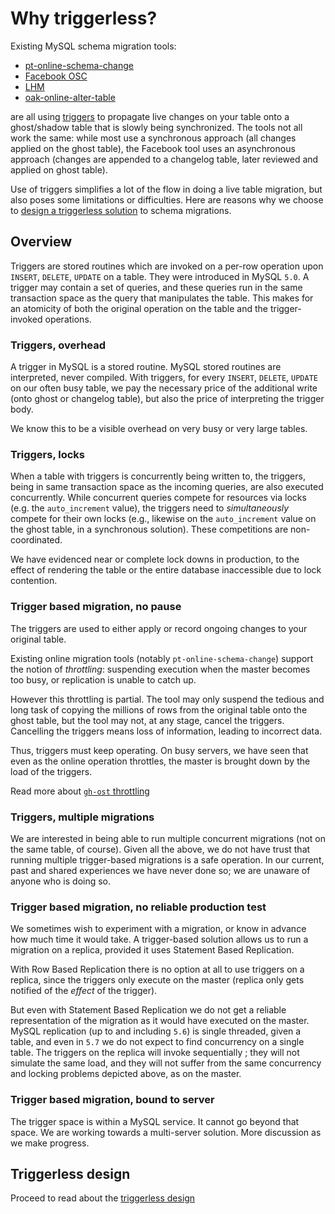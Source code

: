 # Why triggerless?

Existing MySQL schema migration tools:

- [pt-online-schema-change](https://www.percona.com/doc/percona-toolkit/2.2/pt-online-schema-change.html)
- [Facebook OSC](https://www.facebook.com/notes/mysql-at-facebook/online-schema-change-for-mysql/430801045932/)
- [LHM](https://github.com/soundcloud/lhm)
- [oak-online-alter-table](https://github.com/shlomi-noach/openarkkit)

are all using [triggers](http://dev.mysql.com/doc/refman/5.6/en/triggers.html) to propagate live changes on your table onto a ghost/shadow table that is slowly being synchronized. The tools not all work the same: while most use a synchronous approach (all changes applied on the ghost table), the Facebook tool uses an asynchronous approach (changes are appended to a changelog table, later reviewed and applied on ghost table).

Use of triggers simplifies a lot of the flow in doing a live table migration, but also poses some limitations or difficulties. Here are reasons why we choose to [design a triggerless solution](triggerless-design.md) to schema migrations.


## Overview

Triggers are stored routines which are invoked on a per-row operation upon `INSERT`, `DELETE`, `UPDATE` on a table.
They were introduced in MySQL `5.0`.
A trigger may contain a set of queries, and these queries run in the same transaction space as the query that manipulates the table. This makes for an atomicity of both the original operation on the table and the trigger-invoked operations.

### Triggers, overhead

A trigger in MySQL is a stored routine. MySQL stored routines are interpreted, never compiled. With triggers, for every `INSERT`, `DELETE`, `UPDATE` on our often busy table, we pay the necessary price of the additional write (onto ghost or changelog table), but also the price of interpreting the trigger body.

We know this to be a visible overhead on very busy or very large tables.

### Triggers, locks

When a table with triggers is concurrently being written to, the triggers, being in same transaction space as the incoming queries, are also executed concurrently. While concurrent queries compete for resources via locks (e.g. the `auto_increment` value), the triggers need to _simultaneously_ compete for their own locks (e.g., likewise on the `auto_increment` value on the ghost table, in a synchronous solution). These competitions are non-coordinated.

We have evidenced near or complete lock downs in production, to the effect of rendering the table or the entire database inaccessible due to lock contention.

### Trigger based migration, no pause

The triggers are used to either apply or record ongoing changes to your original table.

Existing online migration tools (notably `pt-online-schema-change`) support the notion of _throttling_: suspending execution when the master becomes too busy, or replication is unable to catch up.

However this throttling is partial. The tool may only suspend the tedious and long task of copying the millions of rows from the original table onto the ghost table, but the tool may not, at any stage, cancel the triggers. Cancelling the triggers means loss of information, leading to incorrect data.

Thus, triggers must keep operating. On busy servers, we have seen that even as the online operation throttles, the master is brought down by the load of the triggers.

Read more about [`gh-ost` throttling](throttle.md)

### Triggers, multiple migrations

We are interested in being able to run multiple concurrent migrations (not on the same table, of course). Given all the above, we do not have trust that running multiple trigger-based migrations is a safe operation. In our current, past and shared experiences we have never done so; we are unaware of anyone who is doing so.

### Trigger based migration, no reliable production test

We sometimes wish to experiment with a migration, or know in advance how much time it would take. A trigger-based solution allows us to run a migration on a replica, provided it uses Statement Based Replication.

With Row Based Replication there is no option at all to use triggers on a replica, since the triggers only execute on the master (replica only gets notified of the _effect_ of the trigger).

But even with Statement Based Replication we do not get a reliable representation of the migration as it would have executed on the master. MySQL replication (up to and including `5.6`) is single threaded, given a table, and even in `5.7` we do not expect to find concurrency on a single table. The triggers on the replica will invoke sequentially ; they will not simulate the same load, and they will not suffer from the same concurrency and locking problems depicted above, as on the master.

### Trigger based migration, bound to server

The trigger space is within a MySQL service. It cannot go beyond that space. We are working towards a multi-server solution. More discussion as we make progress.

## Triggerless design

Proceed to read about the [triggerless design](triggerless-design.md)
